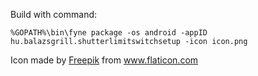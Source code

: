 Build with command: 
```
%GOPATH%\bin\fyne package -os android -appID hu.balazsgrill.shutterlimitswitchsetup -icon icon.png
```

Icon made by <a href="https://www.freepik.com" title="Freepik">Freepik</a> from <a href="https://www.flaticon.com/" title="Flaticon">www.flaticon.com</a></div>